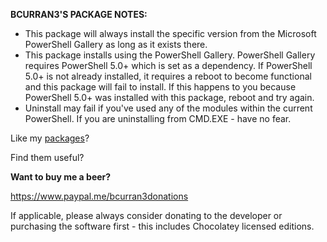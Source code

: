 **BCURRAN3'S PACKAGE NOTES:**

* This package will always install the specific version from the Microsoft PowerShell Gallery as long as it exists there. 
* This package installs using the PowerShell Gallery. PowerShell Gallery requires PowerShell 5.0+ which is set as a dependency. If PowerShell 5.0+ is not already installed, it requires a reboot to become functional and this package will fail to install. If this happens to you because PowerShell 5.0+ was installed with this package, reboot and try again.
* Uninstall may fail if you've used any of the modules within the current PowerShell. If you are uninstalling from CMD.EXE - have no fear.

Like my [packages](https://chocolatey.org/profiles/bcurran3)? 

Find them useful?

**Want to buy me a beer?**

https://www.paypal.me/bcurran3donations

If applicable, please always consider donating to the developer or purchasing the software first - this includes Chocolatey licensed editions.